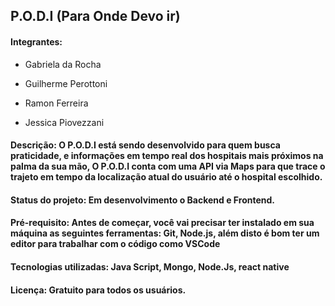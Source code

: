 ## P.O.D.I (Para Onde Devo ir)

#### Integrantes:

* Gabriela da Rocha

* Guilherme Perottoni

* Ramon Ferreira
 
* Jessica Piovezzani


#### Descrição: O P.O.D.I está sendo desenvolvido para quem busca praticidade, e informações em tempo real dos hospitais mais próximos na palma da sua mão, O P.O.D.I conta com uma API via Maps para que trace o trajeto em tempo da localização atual do usuário até o hospital escolhido.

#### Status do projeto: Em desenvolvimento o Backend e Frontend.

#### Pré-requisito: Antes de começar, você vai precisar ter instalado em sua máquina as seguintes ferramentas: Git, Node.js, além disto é bom ter um editor para trabalhar com o código como VSCode

#### Tecnologias utilizadas: Java Script, Mongo, Node.Js, react native

#### Licença: Gratuito para todos os usuários.
